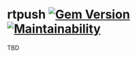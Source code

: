 # rtpush [![Gem Version](https://badge.fury.io/rb/rtpush.svg)](https://badge.fury.io/rb/rtpush) [![Maintainability](https://api.codeclimate.com/v1/badges/687aec30cf02fad5b6eb/maintainability)](https://codeclimate.com/github/satnami/rtpush/maintainability)

TBD